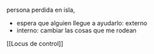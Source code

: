 
persona perdida en isla, 
- espera que alguien llegue a ayudarlo: externo
- interno: cambiar las cosas que me rodean

[[Locus de control]]